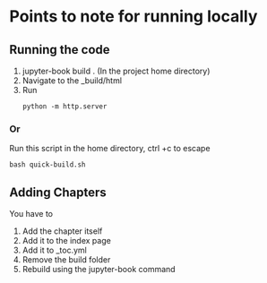 # Points to note for running locally

## Running the code

1. jupyter-book build . (In the project home directory)
2. Navigate to the _build/html
3. Run
   ```
   python -m http.server
   ```
### Or
Run this script in the home directory, ctrl +c to escape

```bash quick-build.sh```

## Adding Chapters

You have to

1. Add the chapter itself
2. Add it to the index page
3. Add it to _toc.yml
4. Remove the build folder
5. Rebuild using the jupyter-book command
